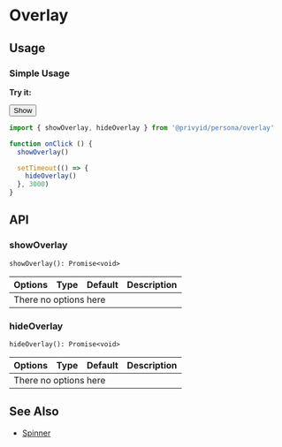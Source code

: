 <script setup>
  import { ref, onMounted } from 'vue-demi'
  import { showOverlay, hideOverlay } from './use-overlay'
  import Button from '../button/Button.vue'
  import Overlay from './Overlay.vue'

  const overlay = ref()

  function onClick() {
    showOverlay()

    setTimeout(() => {
      hideOverlay()
    }, 3000)
  }

  onMounted(() => {
    overlay.value.show()
  })
</script>

<style scoped lang="postcss">
  .preview {
    @apply relative h-52;

    & > .overlay {
      @apply absolute w-full h-full z-auto;
    }
  }
</style>

# Overlay

## Usage

### Simple Usage

<preview>
  <Overlay ref="overlay" />
</preview>

**Try it:**

<div>
  <Button @click="onClick">
    Show
  </Button>
</div>

```ts
import { showOverlay, hideOverlay } from '@privyid/persona/overlay'

function onClick () {
  showOverlay()

  setTimeout(() => {
    hideOverlay()
  }, 3000)
}
```

## API

### showOverlay

`showOverlay(): Promise<void>`

<table>
  <thead>
    <tr>
      <th>Options</th>
      <th style="text-align:center;">Type</th>
      <th style="text-align:center;">Default</th>
      <th>Description</th>
    </tr>
  </thead>
  <tbody>
    <tr>
      <td colspan="4" class="text-center">There no options here</td>
    </tr>
  </tbody>
</table>

### hideOverlay

`hideOverlay(): Promise<void>`

<table>
  <thead>
    <tr>
      <th>Options</th>
      <th style="text-align:center;">Type</th>
      <th style="text-align:center;">Default</th>
      <th>Description</th>
    </tr>
  </thead>
  <tbody>
    <tr>
      <td colspan="4" class="text-center">There no options here</td>
    </tr>
  </tbody>
</table>

## See Also
- [Spinner](/spinner/component)
